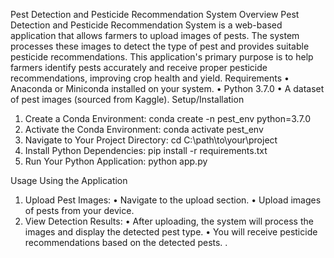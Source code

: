 Pest Detection and Pesticide Recommendation System
Overview
Pest Detection and Pesticide Recommendation System is a web-based application that allows farmers to upload images of pests. The system processes these images to detect the type of pest and provides suitable pesticide recommendations. This application's primary purpose is to help farmers identify pests accurately and receive proper pesticide recommendations, improving crop health and yield.
Requirements
•	Anaconda or Miniconda installed on your system.
•	Python 3.7.0
•	A dataset of pest images (sourced from Kaggle).
Setup/Installation
1.	Create a Conda Environment:
conda create -n pest_env python=3.7.0
2.	Activate the Conda Environment:
conda activate pest_env
3.	Navigate to Your Project Directory:
cd C:\path\to\your\project
4.	Install Python Dependencies:
pip install -r requirements.txt
5.	Run Your Python Application:
python app.py


Usage
Using the Application
1.	Upload Pest Images:
•	Navigate to the upload section.
•	Upload images of pests from your device.
2.	View Detection Results:
•	After uploading, the system will process the images and display the detected pest type.
•	You will receive pesticide recommendations based on the detected pests.
.

